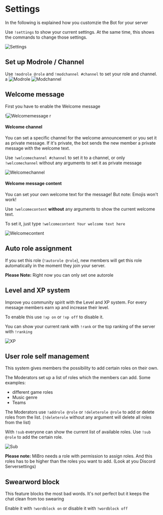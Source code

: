 # Settings
In the following is explained how you customzie the Bot for your server

Use `!settings` to show your current settings. At the same time, this shows the commands to change those settings.

![Settings](http://i.imgur.com/8iRxOd7.png)


## Set up Modrole / Channel
Use `!modrole @role` and `!modchannel #channel` to set your role and channel.
a
![Modrole](http://i.imgur.com/SMv4tU8.png) ![Modchannel](http://i.imgur.com/Uv0jHyI.png)



## Welcome message

First you have to enable the Welcome message 

!![Welcomemessage](http://i.imgur.com/o7bR4u1.png)
r
#### Welcome channel

You can set a specific channel for the welcome announcement or you set it as private message.
If it's private, the bot sends the new member a private message with the welcome text.

Use `!welcomechannel #channel` to set it to a channel, or only `!welcomechannel` without any arguments to set it as private message

![Welcomechannel](http://i.imgur.com/sRNrjI0.png)


#### Welcome message content

You can set your own welcome text for the message! But note: Emojis won't work!

Use `!welcomecontent` **without** any arguments to show the current welcome text.

To set it, just type `!welcomecontent Your welcome text here`

![Welcomecontent](http://i.imgur.com/sl2dQHt.png)


## Auto role assignment

If you set this role (`!autorole @role`), new members will get this role automatically in the moment they join your server.

**Please Note:** Right now you can only set one autorole


## Level and XP system

Improve you community spirit with the Level and XP system. For every message members earn xp and increase their level.

To enable this use `!xp on` or `!xp off` to disable it.

You can show your current rank with `!rank` or the top ranking of the server with `!ranking`

![XP](http://i.imgur.com/ohI1Gis.png)


## User role self management

This system gives members the possibility to add certain roles on their own.

The Moderators set up a list of roles which the members can add.
Some examples:
  * different game roles
  * Music genre
  * Teams
  
The Moderators use `!addrole @role` or `!deleterole @role` to add or delete roles from the list. (`!deleterole` without any argument will delete all roles from the list)  

With `!sub` everyone can show the current list of available roles.
Use `!sub @role` to add the certain role.

![Sub](http://i.imgur.com/SbExwwI.png)

**Please note:** MiBro needs a role with permission to assign roles. And this roles has to be higher than the roles you want to add. (Look at you Discord Serversettings)

## Swearword block

This feature blocks the most bad words. It's not perfect but it keeps the chat clean from too swearing

Enable it with `!wordblock on` or disable it with `!wordblock off`

